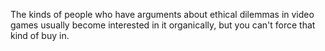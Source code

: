 The kinds of people who have arguments about ethical dilemmas in video games usually become interested in it organically, but you can't force that kind of buy in.

